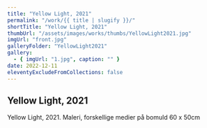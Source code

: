 ```yaml
---
title: "Yellow Light, 2021"
permalink: "/work/{{ title | slugify }}/"
shortTitle: "Yellow Light, 2021"
thumbUrl: "/assets/images/works/thumbs/YellowLight2021.jpg"
imgUrl: "front.jpg"
galleryFolder: "YellowLight2021"
gallery:
  - { imgUrl: "1.jpg", caption: "" }
date: 2022-12-11
eleventyExcludeFromCollections: false
---
```


<div class="Txt">
  <h2>Yellow Light, 2021</h2>
  <p>Yellow Light, 2021. Maleri, forskellige medier på bomuld 60 x 50cm</p>
</div>